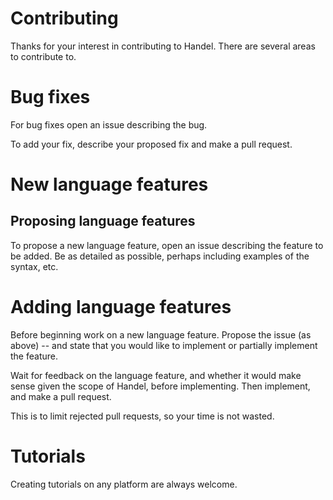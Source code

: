 # Contributing

Thanks for your interest in contributing to Handel. There are several areas to contribute to.

# Bug fixes

For bug fixes open an issue describing the bug.

To add your fix, describe your proposed fix and make a pull request.

# New language features

## Proposing language features

To propose a new language feature, open an issue describing the feature to be added. Be as detailed as possible, perhaps including examples of the syntax, etc.

# Adding language features

Before beginning work on a new language feature. Propose the issue (as above) -- and state that you would like to implement or partially implement the feature.

Wait for feedback on the language feature, and whether it would make sense given the scope of Handel, before implementing. Then implement, and make a pull request.

This is to limit rejected pull requests, so your time is not wasted.

# Tutorials

Creating tutorials on any platform are always welcome.